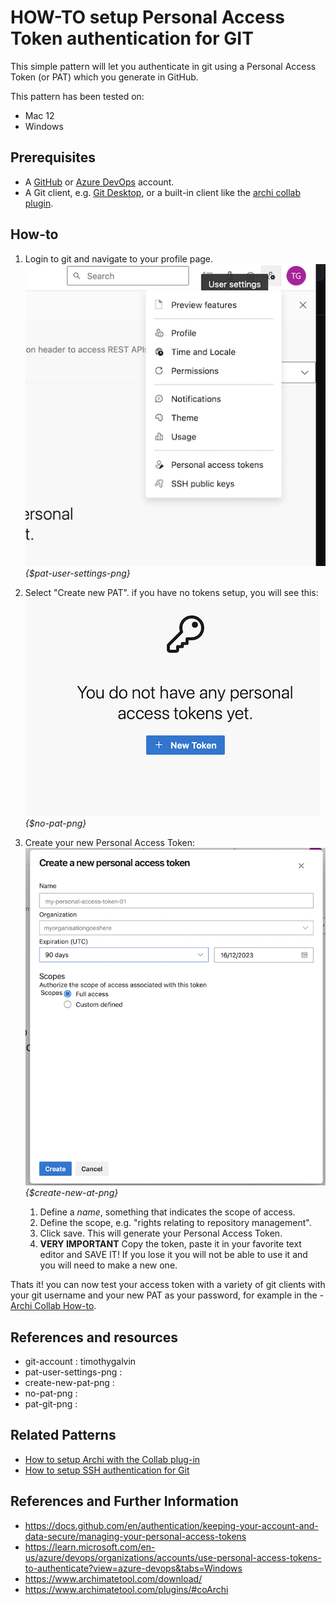 # HOW-TO setup Personal Access Token authentication for GIT

This simple pattern will let you authenticate in git using a Personal Access Token (or PAT) which you generate in GitHub.
 
This pattern has been tested on:

 - Mac 12
 - Windows

## Prerequisites
 
 - A [GitHub](https://github.com) or [Azure DevOps](https://dev.azure.com/) account.
 - A Git client, e.g. [Git Desktop](https://desktop.github.com), or a built-in client like the [archi collab plugin](how-to-setup-archi-with-collab-mac.md).

## How-to

  1. Login to git and navigate to your profile page.<br>
  ![user profile for pat](images/pat-user-settings-azure.png "User profile for PAT setup")
  *{$pat-user-settings-png}*

  1. Select "Create new PAT".  if you have no tokens setup, you will see this:<br>
  ![no pat](images/no-pat-azure.png "You have no PAT")
  *{$no-pat-png}*

  1. Create your new Personal Access Token:<br>
  ![create new pat](images/create-new-pat-azure.png "Create a new PAT")
  *{$create-new-at-png}*
      1. Define a *name*, something that indicates the scope of access.
      1. Define the scope, e.g. "rights relating to repository management".
      1. Click save.  This will generate your Personal Access Token.
      1. **VERY IMPORTANT** Copy the token, paste it in your favorite text editor and SAVE IT!  If you lose it you will not be able to use it and you will need to make a new one.

Thats it!  you can now test your access token with a variety of git clients with your git username and your new PAT as your password, for example in the  - [Archi Collab How-to](how-to-setup-archi-with-collab-mac.md).

## References and resources

 - git-account : timothygalvin
 - pat-user-settings-png : 
 - create-new-pat-png :
 - no-pat-png :
 - pat-git-png : 

## Related Patterns

 - [How to setup Archi with the Collab plug-in](how-to-setup-archi-with-collab-mac.md)
 - [How to setup SSH authentication for Git](how-to-setup-ssh-authentication-for-git.md)

## References and Further Information
  - https://docs.github.com/en/authentication/keeping-your-account-and-data-secure/managing-your-personal-access-tokens
  - https://learn.microsoft.com/en-us/azure/devops/organizations/accounts/use-personal-access-tokens-to-authenticate?view=azure-devops&tabs=Windows
  - https://www.archimatetool.com/download/
  - https://www.archimatetool.com/plugins/#coArchi





